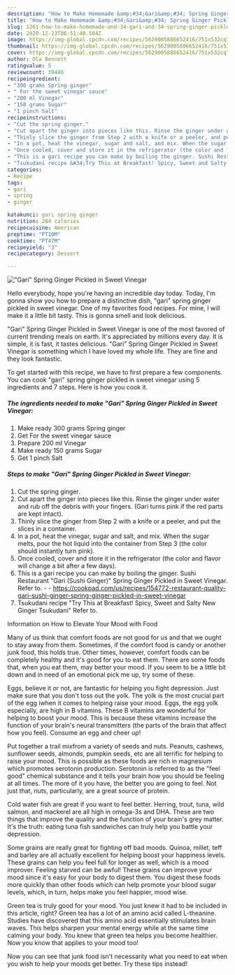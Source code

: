 ```yaml
---
description: "How to Make Homemade &amp;#34;Gari&amp;#34; Spring Ginger Pickled in Sweet Vinegar"
title: "How to Make Homemade &amp;#34;Gari&amp;#34; Spring Ginger Pickled in Sweet Vinegar"
slug: 1261-how-to-make-homemade-and-34-gari-and-34-spring-ginger-pickled-in-sweet-vinegar
date: 2020-12-23T06:51:40.504Z
image: https://img-global.cpcdn.com/recipes/5629005886652416/751x532cq70/gari-spring-ginger-pickled-in-sweet-vinegar-recipe-main-photo.jpg
thumbnail: https://img-global.cpcdn.com/recipes/5629005886652416/751x532cq70/gari-spring-ginger-pickled-in-sweet-vinegar-recipe-main-photo.jpg
cover: https://img-global.cpcdn.com/recipes/5629005886652416/751x532cq70/gari-spring-ginger-pickled-in-sweet-vinegar-recipe-main-photo.jpg
author: Ola Bennett
ratingvalue: 5
reviewcount: 39446
recipeingredient:
- "300 grams Spring ginger"
- " For the sweet vinegar sauce"
- "200 ml Vinegar"
- "150 grams Sugar"
- "1 pinch Salt"
recipeinstructions:
- "Cut the spring ginger."
- "Cut apart the ginger into pieces like this. Rinse the ginger under water and rub off the debris with your fingers. (Gari turns pink if the red parts are kept intact)."
- "Thinly slice the ginger from Step 2 with a knife or a peeler, and put the slices in a container."
- "In a pot, heat the vinegar, sugar and salt, and mix. When the sugar melts, pour the hot liquid into the container from Step 3 (the color should instantly turn pink)."
- "Once cooled, cover and store it in the refrigerator (the color and flavor will change a bit after a few days)."
- "This is a gari recipe you can make by boiling the ginger. Sushi Restaurant &#34;Gari (Sushi Ginger)&#34; Spring Ginger Pickled in Sweet Vinegar. Refer to.  https://cookpad.com/us/recipes/154772-restaurant-quality-gari-sushi-ginger-spring-ginger-pickled-in-sweet-vinegar"
- "Tsukudani recipe &#34;Try This at Breakfast! Spicy, Sweet and Salty New Ginger Tsukudani&#34; Refer to."
categories:
- Recipe
tags:
- gari
- spring
- ginger

katakunci: gari spring ginger 
nutrition: 284 calories
recipecuisine: American
preptime: "PT10M"
cooktime: "PT47M"
recipeyield: "3"
recipecategory: Dessert

---
```



![&#34;Gari&#34; Spring Ginger Pickled in Sweet Vinegar](https://img-global.cpcdn.com/recipes/5629005886652416/751x532cq70/gari-spring-ginger-pickled-in-sweet-vinegar-recipe-main-photo.jpg)

Hello everybody, hope you're having an incredible day today. Today, I'm gonna show you how to prepare a distinctive dish, &#34;gari&#34; spring ginger pickled in sweet vinegar. One of my favorites food recipes. For mine, I will make it a little bit tasty. This is gonna smell and look delicious.



&#34;Gari&#34; Spring Ginger Pickled in Sweet Vinegar is one of the most favored of current trending meals on earth. It's appreciated by millions every day. It is simple, it is fast, it tastes delicious. &#34;Gari&#34; Spring Ginger Pickled in Sweet Vinegar is something which I have loved my whole life. They are fine and they look fantastic.


To get started with this recipe, we have to first prepare a few components. You can cook &#34;gari&#34; spring ginger pickled in sweet vinegar using 5 ingredients and 7 steps. Here is how you cook it.

<!--inarticleads1-->

##### The ingredients needed to make &#34;Gari&#34; Spring Ginger Pickled in Sweet Vinegar:

1. Make ready 300 grams Spring ginger
1. Get  For the sweet vinegar sauce
1. Prepare 200 ml Vinegar
1. Make ready 150 grams Sugar
1. Get 1 pinch Salt




<!--inarticleads2-->

##### Steps to make &#34;Gari&#34; Spring Ginger Pickled in Sweet Vinegar:

1. Cut the spring ginger.
1. Cut apart the ginger into pieces like this. Rinse the ginger under water and rub off the debris with your fingers. (Gari turns pink if the red parts are kept intact).
1. Thinly slice the ginger from Step 2 with a knife or a peeler, and put the slices in a container.
1. In a pot, heat the vinegar, sugar and salt, and mix. When the sugar melts, pour the hot liquid into the container from Step 3 (the color should instantly turn pink).
1. Once cooled, cover and store it in the refrigerator (the color and flavor will change a bit after a few days).
1. This is a gari recipe you can make by boiling the ginger. Sushi Restaurant &#34;Gari (Sushi Ginger)&#34; Spring Ginger Pickled in Sweet Vinegar. Refer to. -  - https://cookpad.com/us/recipes/154772-restaurant-quality-gari-sushi-ginger-spring-ginger-pickled-in-sweet-vinegar
1. Tsukudani recipe &#34;Try This at Breakfast! Spicy, Sweet and Salty New Ginger Tsukudani&#34; Refer to.




Information on How to Elevate Your Mood with Food


Many of us think that comfort foods are not good for us and that we ought to stay away from them. Sometimes, if the comfort food is candy or another junk food, this holds true. Other times, however, comfort foods can be completely healthy and it's good for you to eat them. There are some foods that, when you eat them, may better your mood. If you seem to be a little bit down and in need of an emotional pick me up, try some of these.

Eggs, believe it or not, are fantastic for helping you fight depression. Just make sure that you don't toss out the yolk. The yolk is the most crucial part of the egg iwhen it comes to helping raise your mood. Eggs, the egg yolk especially, are high in B vitamins. These B vitamins are wonderful for helping to boost your mood. This is because these vitamins increase the function of your brain's neural transmitters (the parts of the brain that affect how you feel). Consume an egg and cheer up!

Put together a trail mixfrom a variety of seeds and nuts. Peanuts, cashews, sunflower seeds, almonds, pumpkin seeds, etc are all terrific for helping to raise your mood. This is possible as these foods are rich in magnesium which promotes serotonin production. Serotonin is referred to as the "feel good" chemical substance and it tells your brain how you should be feeling at all times. The more of it you have, the better you are going to feel. Not just that, nuts, particularly, are a great source of protein.

Cold water fish are great if you want to feel better. Herring, trout, tuna, wild salmon, and mackerel are all high in omega-3s and DHA. These are two things that improve the quality and the function of your brain's grey matter. It's the truth: eating tuna fish sandwiches can truly help you battle your depression. 

Some grains are really great for fighting off bad moods. Quinoa, millet, teff and barley are all actually excellent for helping boost your happiness levels. These grains can help you feel full for longer as well, which is a mood improver. Feeling starved can be awful! These grains can improve your mood since it's easy for your body to digest them. You digest these foods more quickly than other foods which can help promote your blood sugar levels, which, in turn, helps make you feel happier, mood wise.

Green tea is truly good for your mood. You just knew it had to be included in this article, right? Green tea has a lot of an amino acid called L-theanine. Studies have discovered that this amino acid essentially stimulates brain waves. This helps sharpen your mental energy while at the same time calming your body. You knew that green tea helps you become healthier. Now you know that applies to your mood too!

Now you can see that junk food isn't necessarily what you need to eat when you wish to help your moods get better. Try  these tips  instead!

